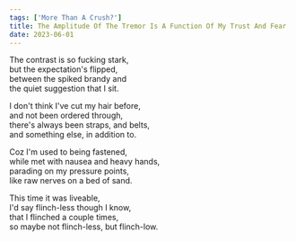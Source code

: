```yaml
---
tags: ['More Than A Crush?']
title: The Amplitude Of The Tremor Is A Function Of My Trust And Fear
date: 2023-06-01
---
```


The contrast is so fucking stark,  
but the expectation's flipped,  
between the spiked brandy and  
the quiet suggestion that I sit.

I don't think I've cut my hair before,  
and not been ordered through,  
there's always been straps, and belts,  
and something else, in addition to.

Coz I'm used to being fastened,  
while met with nausea and heavy hands,  
parading on my pressure points,  
like raw nerves on a bed of sand.

This time it was liveable,  
I'd say flinch-less though I know,  
that I flinched a couple times,  
so maybe not flinch-less, but flinch-low.
